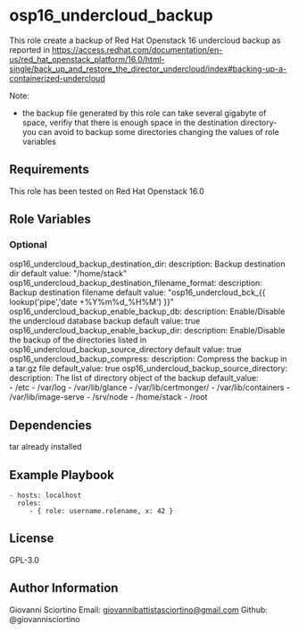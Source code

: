 osp16_undercloud_backup
=========

This role create a backup of Red Hat Openstack 16 undercloud backup as reported in https://access.redhat.com/documentation/en-us/red_hat_openstack_platform/16.0/html-single/back_up_and_restore_the_director_undercloud/index#backing-up-a-containerized-undercloud

Note: 
- the backup file generated by this role can take several gigabyte of space, verifiy that there is enough space in the destination directory- you can avoid to backup some directories changing the values of role variables

Requirements
------------

This role has been tested on Red Hat Openstack 16.0

Role Variables
--------------

### Optional
osp16_undercloud_backup_destination_dir: 
  description: Backup destination dir
  default value: "/home/stack"
osp16_undercloud_backup_destination_filename_format: 
  description: Backup destination filename
  default value: "osp16_undercloud_bck_{{ lookup('pipe','date +%Y%m%d_%H%M') }}"
osp16_undercloud_backup_enable_backup_db: 
  description: Enable/Disable the undercloud database backup
  default value: true
osp16_undercloud_backup_enable_backup_dir: 
  description: Enable/Disable the backup of the directories listed in osp16_undercloud_backup_source_directory 
  default value: true
osp16_undercloud_backup_compress: 
  description: Compress the backup in a tar.gz file
  default_value:  true
osp16_undercloud_backup_source_directory: 
  description: The list of directory object of the backup
  default_value:  
    - /etc
    - /var/log
    - /var/lib/glance
    - /var/lib/certmonger/
    - /var/lib/containers
    - /var/lib/image-serve
    - /srv/node
    - /home/stack
    - /root

Dependencies
------------

tar already installed

Example Playbook
----------------

    - hosts: localhost
      roles:
         - { role: username.rolename, x: 42 }

License
-------

GPL-3.0

Author Information
------------------

Giovanni Sciortino
Email: giovannibattistasciortino@gmail.com
Github: @giovannisciortino
